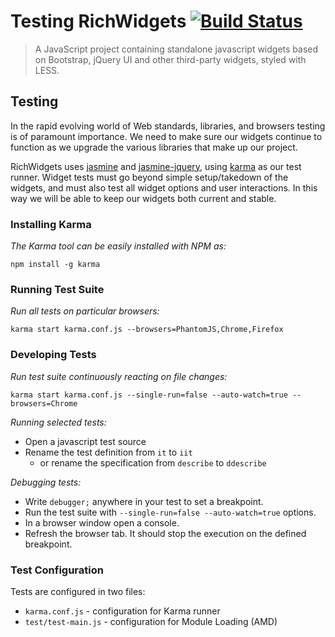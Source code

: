 # Testing RichWidgets [![Build Status](https://travis-ci.org/richwidgets/richwidgets.png?branch=master)](https://travis-ci.org/richwidgets/richwidgets) #

> A JavaScript project containing standalone javascript widgets based on Bootstrap, jQuery UI and other third-party widgets, styled with LESS.

## Testing

In the rapid evolving world of Web standards, libraries, and browsers testing is of paramount importance.  We need to make
sure our widgets continue to function as we upgrade the various libraries that make up our project.

RichWidgets uses [jasmine](http://pivotal.github.io/jasmine/) and [jasmine-jquery](https://github.com/velesin/jasmine-jquery),
using [karma](http://karma-runner.github.io/) as our test runner.  Widget tests must go beyond simple setup/takedown of the widgets,
and must also test all widget options and user interactions.  In this way we will be able to keep our widgets both current and stable.

### Installing Karma

*The Karma tool can be easily installed with NPM as:*

    npm install -g karma

### Running Test Suite

*Run all tests on particular browsers:*

    karma start karma.conf.js --browsers=PhantomJS,Chrome,Firefox

### Developing Tests

*Run test suite continuously reacting on file changes:*

    karma start karma.conf.js --single-run=false --auto-watch=true --browsers=Chrome

*Running selected tests:*

* Open a javascript test source
* Rename the test definition from `it` to `iit`
  * or rename the specification from `describe` to `ddescribe`

*Debugging tests:*

* Write ``debugger;`` anywhere in your test to set a breakpoint.
* Run the test suite with ``--single-run=false --auto-watch=true`` options.
* In a browser window open a console.
* Refresh the browser tab. It should stop the execution on the defined breakpoint.
    
### Test Configuration

Tests are configured in two files:

* `karma.conf.js` - configuration for Karma runner
* `test/test-main.js` - configuration for Module Loading (AMD)
